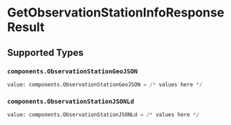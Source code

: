 # GetObservationStationInfoResponseResult


## Supported Types

### `components.ObservationStationGeoJSON`

```python
value: components.ObservationStationGeoJSON = /* values here */
```

### `components.ObservationStationJSONLd`

```python
value: components.ObservationStationJSONLd = /* values here */
```

